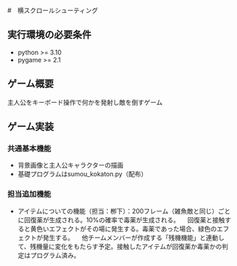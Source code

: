 #　横スクロールシューティング

## 実行環境の必要条件
* python >= 3.10
* pygame >= 2.1

## ゲーム概要
主人公をキーボード操作で何かを発射し敵を倒すゲーム

## ゲーム実装
### 共通基本機能
* 背景画像と主人公キャラクターの描画
* 基礎プログラムはsumou_kokaton.py（配布）


### 担当追加機能
* アイテムについての機能（担当：栁下）：200フレーム（雑魚敵と同じ）ごとに回復薬が生成される。10%の確率で毒薬が生成される。
　回復薬と接触すると黄色いエフェクトがその場に発生する。毒薬であった場合、緑色のエフェクトが発生する。
　他チームメンバーが作成する「残機機能」と連動して、残機量に変化をもたらす予定。接触したアイテムが回復薬か毒薬かの判定はプログラム済み。